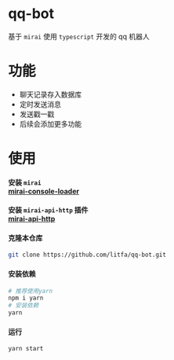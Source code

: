 # qq-bot

基于 `mirai` 使用 `typescript` 开发的 qq 机器人

# 功能

- 聊天记录存入数据库
- 定时发送消息
- 发送戳一戳
- 后续会添加更多功能

# 使用

#### 安装 `mirai` <br> [mirai-console-loader](https://github.com/iTXTech/mirai-console-loader)

#### 安装 `mirai-api-http` 插件 <br> [mirai-api-http](https://github.com/project-mirai/mirai-api-http)

#### 克隆本仓库

```bash
git clone https://github.com/litfa/qq-bot.git
```

#### 安装依赖

```bash
# 推荐使用yarn
npm i yarn
# 安装依赖
yarn
```

#### 运行

```bash
yarn start
```